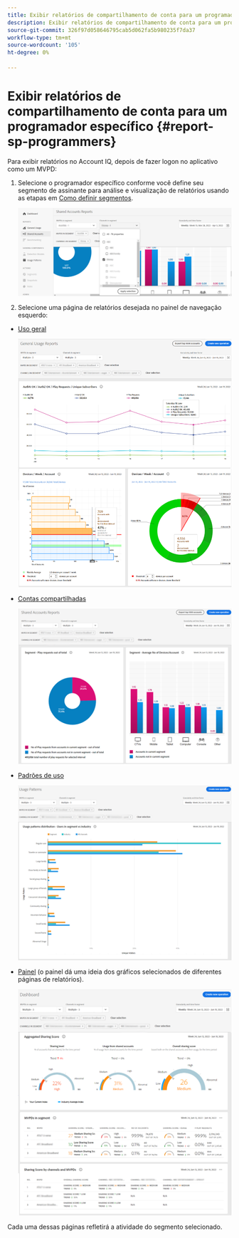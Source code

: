 ```yaml
---
title: Exibir relatórios de compartilhamento de conta para um programador específico
description: Exibir relatórios de compartilhamento de conta para um programador específico
source-git-commit: 326f97d058646795cab5d062fa5b980235f7da37
workflow-type: tm+mt
source-wordcount: '105'
ht-degree: 0%

---
```


# Exibir relatórios de compartilhamento de conta para um programador específico {#report-sp-programmers}

Para exibir relatórios no Account IQ, depois de fazer logon no aplicativo como um MVPD:

1. Selecione o programador específico conforme você define seu segmento de assinante para análise e visualização de relatórios usando as etapas em [Como definir segmentos](/help/AccountIQ/howto-select-segment-timeframe.md).

   ![selecionar canais](assets/programmer-selection.png)


1. Selecione uma página de relatórios desejada no painel de navegação esquerdo:

* [Uso geral](/help/AccountIQ/general-usage-reports.md)

   ![](assets/specific-mvpd-gen-usage.png)
* [Contas compartilhadas](/help/AccountIQ/shared-acc-reports.md)

   ![](assets/specific-mvpd-shared-acc.png)
* [Padrões de uso](/help/AccountIQ/usage-patterns.md)

   ![](assets/specific-mvpd-usage-pattern.png)

* [Painel](/help/AccountIQ/dashboard.md) (o painel dá uma ideia dos gráficos selecionados de diferentes páginas de relatórios).

   ![](assets/specific-mvpd-dashboard.png)

Cada uma dessas páginas refletirá a atividade do segmento selecionado.
